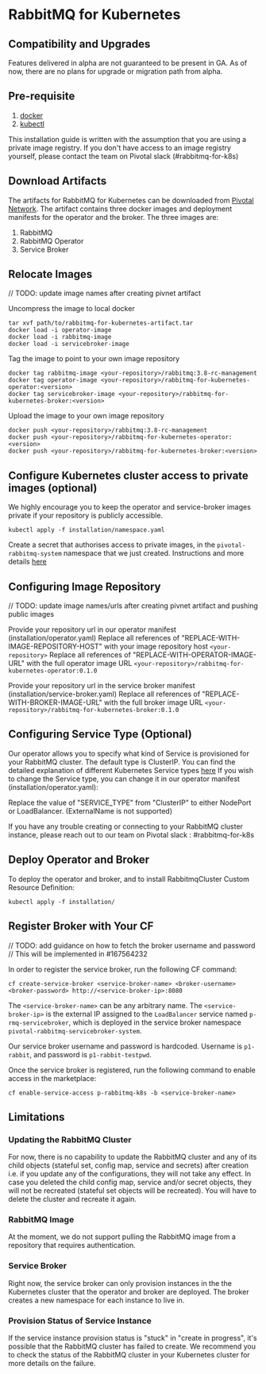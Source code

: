 # RabbitMQ for Kubernetes

## Compatibility and Upgrades
Features delivered in alpha are not guaranteed to be present in GA. As of now, there are no plans for upgrade or migration path from alpha.

## Pre-requisite
1. [docker](https://docs.docker.com/install/)
2. [kubectl](https://kubernetes.io/docs/tasks/tools/install-kubectl/)

This installation guide is written with the assumption that you are using a private image registry. If you don't have access to an image registry yourself, please contact the team on Pivotal slack (#rabbitmq-for-k8s)

## Download Artifacts
The artifacts for RabbitMQ for Kubernetes can be downloaded from [Pivotal Network](https://network.pivotal.io/products/p-rabbitmq-for-kubernetes/). The artifact contains
three docker images and deployment manifests for the operator and the broker. The three images are:

1. RabbitMQ
2. RabbitMQ Operator
3. Service Broker

## Relocate Images
// TODO: update image names after creating pivnet artifact

Uncompress the image to local docker

```
tar xvf path/to/rabbitmq-for-kubernetes-artifact.tar
docker load -i operator-image
docker load -i rabbitmq-image
docker load -i servicebroker-image
```

Tag the image to point to your own image repository

```
docker tag rabbitmq-image <your-repository>/rabbitmq:3.8-rc-management
docker tag operator-image <your-repository>/rabbitmq-for-kubernetes-operator:<version>
docker tag servicebroker-image <your-repository>/rabbitmq-for-kubernetes-broker:<version>
```

Upload the image to your own image repository

```
docker push <your-repository>/rabbitmq:3.8-rc-management
docker push <your-repository>/rabbitmq-for-kubernetes-operator:<version>
docker push <your-repository>/rabbitmq-for-kubernetes-broker:<version>
```

## Configure Kubernetes cluster access to private images (optional)
We highly encourage you to keep the operator and service-broker images private if your repository is publicly accessible.

```
kubectl apply -f installation/namespace.yaml
```

Create a secret that authorises access to private images, in the `pivotal-rabbitmq-system` namespace that we just created. Instructions and more details [here](https://kubernetes.io/docs/tasks/configure-pod-container/pull-image-private-registry/)


## Configuring Image Repository

// TODO: update image names/urls after creating pivnet artifact and pushing public images

Provide your repository url in our operator manifest (installation/operator.yaml)
Replace all references of "REPLACE-WITH-IMAGE-REPOSITORY-HOST" with your image repository host `<your-repository>`
Replace all references of "REPLACE-WITH-OPERATOR-IMAGE-URL" with the full operator image URL `<your-repository>/rabbitmq-for-kubernetes-operator:0.1.0`

Provide your repository url in the service broker manifest (installation/service-broker.yaml)
Replace all references of "REPLACE-WITH-BROKER-IMAGE-URL" with the full broker image URL `<your-repository>/rabbitmq-for-kubernetes-broker:0.1.0`

## Configuring Service Type (Optional)

Our operator allows you to specify what kind of Service is provisioned for your RabbitMQ cluster. The default type is ClusterIP.
You can find the detailed explanation of different Kubernetes Service types [here](https://kubernetes.io/docs/concepts/services-networking/service/#publishing-services-service-types)
If you wish to change the Service type, you can change it in our operator manifest (installation/operator.yaml):

Replace the value of "SERVICE_TYPE" from "ClusterIP" to either NodePort or LoadBalancer. (ExternalName is not supported)

If you have any trouble creating or connecting to your RabbitMQ cluster instance, please reach out to our team on Pivotal slack : #rabbitmq-for-k8s

## Deploy Operator and Broker

To deploy the operator and broker, and to install RabbitmqCluster Custom Resource Definition:
```
kubectl apply -f installation/
```

## Register Broker with Your CF
// TODO: add guidance on how to fetch the broker username and password
// This will be implemented in #167564232

In order to register the service broker, run the following CF command:

```
cf create-service-broker <service-broker-name> <broker-username> <broker-password> http://<service-broker-ip>:8080
```

The `<service-broker-name>` can be any arbitrary name. The `<service-broker-ip>` is the external IP assigned to the `LoadBalancer` service named `p-rmq-servicebroker`, which is deployed in the service broker namespace `pivotal-rabbitmq-servicebroker-system`.

Our service broker username and password is hardcoded. Username is `p1-rabbit`, and password is `p1-rabbit-testpwd`.

Once the service broker is registered, run the following command to enable access in the marketplace:

```
cf enable-service-access p-rabbitmq-k8s -b <service-broker-name>
```

## Limitations

### Updating the RabbitMQ Cluster
For now, there is no capability to update the RabbitMQ cluster and any of its child objects (stateful set, config map, service and secrets) after creation i.e. if you update any of the configurations, they will not take any effect. In case you deleted the child config map, service and/or secret objects, they will not be recreated (stateful set objects will be recreated). You will have to delete the cluster and recreate it again.

### RabbitMQ Image
At the moment, we do not support pulling the RabbitMQ image from a repository that requires authentication.

### Service Broker
Right now, the service broker can only provision instances in the the Kubernetes cluster that the operator and broker are deployed. The broker creates a new namespace for each instance to live in.

### Provision Status of Service Instance
If the service instance provision status is "stuck" in "create in progress", it's possible that the RabbitMQ cluster has failed to create. We recommend you to check the status of the RabbitMQ cluster in your Kubernetes cluster for more details on the failure.
